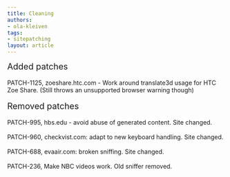 ```yaml
---
title: Cleaning
authors:
- ola-kleiven
tags:
- sitepatching
layout: article
---
```

<span style="font-size: 140%">Added patches</span><br/><br/>PATCH-1125, zoeshare.htc.com - Work around translate3d usage for HTC Zoe Share. (Still throws an unsupported browser warning though)<br/><br/><span style="font-size: 140%">Removed patches</span><br/><br/>PATCH-995, hbs.edu - avoid abuse of generated content. Site changed.<br/><br/>PATCH-960, checkvist.com: adapt to new keyboard handling. Site changed.<br/><br/>PATCH-688, evaair.com: broken sniffing. Site changed.<br/><br/>PATCH-236, Make NBC videos work. Old sniffer removed.
